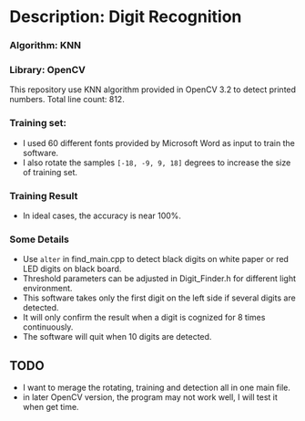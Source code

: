 # Description: Digit Recognition
### Algorithm: KNN
### Library: OpenCV

This repository use KNN algorithm provided in OpenCV 3.2 to detect printed numbers.
Total line count: 812.

### Training set:
- I used 60 different fonts provided by Microsoft Word as input to train the software.
- I also rotate the samples `[-18, -9, 9, 18]` degrees to increase the size of training set.

### Training Result
- In ideal cases, the accuracy is near 100%.

### Some Details
- Use `alter` in find_main.cpp to detect black digits on white paper or red LED digits on black board.
- Threshold parameters can be adjusted in Digit_Finder.h for different light environment.
- This software takes only the first digit on the left side if several digits are detected.
- It will only confirm the result when a digit is cognized for 8 times continuously.
- The software will quit when 10 digits are detected.

## TODO
 - I want to merage the rotating, training and detection all in one main file.
 - in later OpenCV version, the program may not work well, I will test it when get time.
